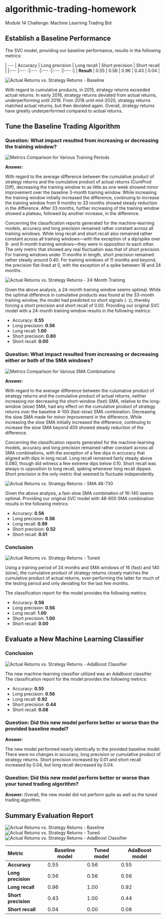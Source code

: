 # algorithmic-trading-homework
Module 14 Challenge: Machine Learning Trading Bot

## Establish a Baseline Performance
The SVC model, providing our baseline performance, results in the following metrics:

| ---        | Accuracy | Long precision | Long recall | Short precision | Short recall |
|:---        |:---     :|:---           :|:---        :|:---            :|:---         :|
| **Result** | 0.55     | 0.56           | 0.96        | 0.43            | 0.04         |

![Actual Returns vs. Strategy Returns - Baseline](Resources/actual_vs_strategy_returns_baseline.png)

With regard to cumulative products, in 2015, strategy returns exceeded actual returns. In early 2016, strategy returns deviated from actual returns, underperforming until 2018. From 2018 until mid-2020, strategy returns matched actual returns, but then deviated again. Overall, strategy returns have greatly underperformed compared to actual returns.

## Tune the Baseline Trading Algorithm

### Question: What impact resulted from increasing or decreasing the training window?
![Metrics Comparison for Various Training Periods](Resources/metrics_comparison_training.png)

**Answer:**

With regard to the average difference between the cumulative product of strategy returns and the cumulative product of actual returns (CumProd Diff), decreasing the training window to as little as one week showed minor improvement over the baseline 3-month training window. While increasing the training window initially increased the difference, continuing to increase the training window from 9 months to 33 months showed steady reduction in the difference. After 33 months, further increasing of the training window showed a plateau, followed by another increase, in the difference.

Concerning the classification reports generated for the machine-learning models, accuracy and long precision remained rather constant across all training windows. While long recall and short recall also remained rather constant across all training windows&mdash;with the exception of a dip/spike over 8- and 9-month training windows&mdash;they were in opposition to each other. The only metric that showed any real fluctuation was that of short precision. For training windows under 11 months in length, short precision remained rather steady around 0.40. For training windows of 11 months and beyond, the precision flat-lined at 0, with the exception of a spike between 18 and 24 months.

![Actual Returns vs. Strategy Returns - 24-Month Training](Resources/actual_vs_strategy_returns_24M.png)

Given the above analysis, a 24-month training window seems optimal. While the optimal difference in cumulative products was found at the 33-month training window, the model had predicted no short signals (`-1`), thereby forcing a short precision and short recall of 0.00. Providing our original SVC model with a 24-month training window results in the following metrics:
- Accuracy: **0.55**
- Long precision: **0.56**
- Long recall: **1.00**
- Short precision: **0.80**
- Short recall: **0.00**

### Question: What impact resulted from increasing or decreasing either or both of the SMA windows?
![Metrics Comparison for Various SMA Combinations](Resources/metrics_comparison_sma.png)

**Answer:**

With regard to the average difference between the culumative product of strategy returns and the cumulative product of actual returns, neither increasing nor decreasing the short-window (fast) SMA, relative to the long-window (slow) SMA, had any effect on the cumulative product of strategy returns over the baseline 4-100 (fast-slow) SMA combination. Decreasing the slow SMA made for minor improvement in the difference. While increasing the slow SMA initially increased the difference, continuing to increase the slow SMA beyond 400 showed steady reduction of the difference.

Concerning the classification reports generated for the machine-learning models, accuracy and long precision remained rather constant across all SMA combinations, with the exception of a few dips in accuracy that aligned with dips in long recall. Long recall remained fairly steady above 0.080, though did witness a few extreme dips below 0.10. Short recall was always in opposition to long recall, spiking whenever long recall dipped. Short precision is the only metric that seemed to fluctuate independently. 

![Actual Returns vs. Strategy Returns - SMA 48-730](Resources/actual_vs_strategy_returns_sma_16-140.png)

Given the above analysis, a fast-slow SMA combination of 16-140 seems optimal. Providing our original SVC model with 48-600 SMA combination results in the following metrics:
- Accuracy: **0.56**
- Long precision: **0.56**
- Long recall: **0.99**
- Short precision: **0.52**
- Short recall: **0.01**

### Conclusion
![Actual Returns vs. Strategy Returns - Tuned](Resources/actual_vs_strategy_returns_tuned.png)

Using a training period of 24 months and SMA windows of 16 (fast) and 140 (slow), the cumulative product of strategy returns closely matches the cumulative product of actual returns, over-performing the latter for much of the testing period and only deviating for the last few months.

The classification report for the model provides the following metrics:
- Accuracy: **0.56**
- Long precision: **0.56**
- Long recall: **1.00**
- Short precision: **1.00**
- Short recall: **0.00**

## Evaluate a New Machine Learning Classifier

### Conclusion
![Actual Returns vs. Strategy Returns - AdaBoost Classifier](Resources/actual_vs_strategy_returns_adaboostclassifier.png)

The new machine-learning classifier utilized was an AdaBoost classifier. The classification report for the model provides the following metrics:
- Accuracy: **0.55**
- Long precision: **0.56**
- Long recall: **0.92**
- Short precision: **0.44**
- Short recall: **0.08**

### Question: Did this new model perform better or worse than the provided baseline model?
**Answer:**

The new model performed nearly identically to the provided baseline model. There were no changes in accuracy, long precision or cumulative product of strategy returns. Short precision increased by 0.01 and short recall increased by 0.04, but long recall decreased by 0.04.

### Question: Did this new model perform better or worse than your tuned trading algorithm?
**Answer:**
Overall, the new model did not perform quite as well as the tuned trading algorithm. 

## Summary Evaluation Report
![Actual Returns vs. Strategy Returns - Baseline](Resources/actual_vs_strategy_returns_baseline.png)
![Actual Returns vs. Strategy Returns - Tuned](Resources/actual_vs_strategy_returns_tuned.png)
![Actual Returns vs. Strategy Returns - AdaBoost Classifier](Resources/actual_vs_strategy_returns_adaboostclassifier.png)

| Metric              | Baseline model | Tuned model | AdaBoost model |
|:---                 | ---            | ---         | ---            |
| **Accuracy**        | 0.55           | 0.56        | 0.55           |
| **Long precision**  | 0.56           | 0.56        | 0.56           |
| **Long recall**     | 0.96           | 1.00        | 0.92           |
| **Short precision** | 0.43           | 1.00        | 0.44           |
| **Short recall**    | 0.04           | 0.00        | 0.08           |

